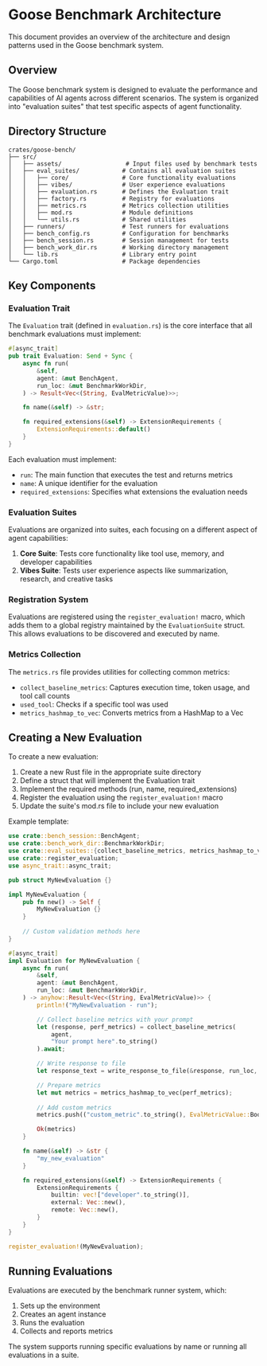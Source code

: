 # Goose Benchmark Architecture

This document provides an overview of the architecture and design patterns used in the Goose benchmark system.

## Overview

The Goose benchmark system is designed to evaluate the performance and capabilities of AI agents across different scenarios. The system is organized into "evaluation suites" that test specific aspects of agent functionality.

## Directory Structure

```
crates/goose-bench/
├── src/
│   ├── assets/                  # Input files used by benchmark tests
│   ├── eval_suites/            # Contains all evaluation suites
│   │   ├── core/               # Core functionality evaluations
│   │   ├── vibes/              # User experience evaluations
│   │   ├── evaluation.rs       # Defines the Evaluation trait
│   │   ├── factory.rs          # Registry for evaluations
│   │   ├── metrics.rs          # Metrics collection utilities
│   │   ├── mod.rs              # Module definitions
│   │   └── utils.rs            # Shared utilities
│   ├── runners/                # Test runners for evaluations
│   ├── bench_config.rs         # Configuration for benchmarks
│   ├── bench_session.rs        # Session management for tests
│   ├── bench_work_dir.rs       # Working directory management
│   └── lib.rs                  # Library entry point
└── Cargo.toml                  # Package dependencies
```

## Key Components

### Evaluation Trait

The `Evaluation` trait (defined in `evaluation.rs`) is the core interface that all benchmark evaluations must implement:

```rust
#[async_trait]
pub trait Evaluation: Send + Sync {
    async fn run(
        &self,
        agent: &mut BenchAgent,
        run_loc: &mut BenchmarkWorkDir,
    ) -> Result<Vec<(String, EvalMetricValue)>>;

    fn name(&self) -> &str;

    fn required_extensions(&self) -> ExtensionRequirements {
        ExtensionRequirements::default()
    }
}
```

Each evaluation must implement:
- `run`: The main function that executes the test and returns metrics
- `name`: A unique identifier for the evaluation
- `required_extensions`: Specifies what extensions the evaluation needs

### Evaluation Suites

Evaluations are organized into suites, each focusing on a different aspect of agent capabilities:

1. **Core Suite**: Tests core functionality like tool use, memory, and developer capabilities
2. **Vibes Suite**: Tests user experience aspects like summarization, research, and creative tasks

### Registration System

Evaluations are registered using the `register_evaluation!` macro, which adds them to a global registry maintained by the `EvaluationSuite` struct. This allows evaluations to be discovered and executed by name.

### Metrics Collection

The `metrics.rs` file provides utilities for collecting common metrics:

- `collect_baseline_metrics`: Captures execution time, token usage, and tool call counts
- `used_tool`: Checks if a specific tool was used
- `metrics_hashmap_to_vec`: Converts metrics from a HashMap to a Vec

## Creating a New Evaluation

To create a new evaluation:

1. Create a new Rust file in the appropriate suite directory
2. Define a struct that will implement the Evaluation trait
3. Implement the required methods (run, name, required_extensions)
4. Register the evaluation using the `register_evaluation!` macro
5. Update the suite's mod.rs file to include your new evaluation

Example template:

```rust
use crate::bench_session::BenchAgent;
use crate::bench_work_dir::BenchmarkWorkDir;
use crate::eval_suites::{collect_baseline_metrics, metrics_hashmap_to_vec, write_response_to_file, EvalMetricValue, Evaluation, ExtensionRequirements};
use crate::register_evaluation;
use async_trait::async_trait;

pub struct MyNewEvaluation {}

impl MyNewEvaluation {
    pub fn new() -> Self {
        MyNewEvaluation {}
    }
    
    // Custom validation methods here
}

#[async_trait]
impl Evaluation for MyNewEvaluation {
    async fn run(
        &self,
        agent: &mut BenchAgent,
        run_loc: &mut BenchmarkWorkDir,
    ) -> anyhow::Result<Vec<(String, EvalMetricValue)>> {
        println!("MyNewEvaluation - run");

        // Collect baseline metrics with your prompt
        let (response, perf_metrics) = collect_baseline_metrics(
            agent,
            "Your prompt here".to_string()
        ).await;

        // Write response to file
        let response_text = write_response_to_file(&response, run_loc, "output_file.txt")?;

        // Prepare metrics
        let mut metrics = metrics_hashmap_to_vec(perf_metrics);
        
        // Add custom metrics
        metrics.push(("custom_metric".to_string(), EvalMetricValue::Boolean(true)));

        Ok(metrics)
    }

    fn name(&self) -> &str {
        "my_new_evaluation"
    }

    fn required_extensions(&self) -> ExtensionRequirements {
        ExtensionRequirements {
            builtin: vec!["developer".to_string()],
            external: Vec::new(),
            remote: Vec::new(),
        }
    }
}

register_evaluation!(MyNewEvaluation);
```

## Running Evaluations

Evaluations are executed by the benchmark runner system, which:

1. Sets up the environment
2. Creates an agent instance
3. Runs the evaluation
4. Collects and reports metrics

The system supports running specific evaluations by name or running all evaluations in a suite.